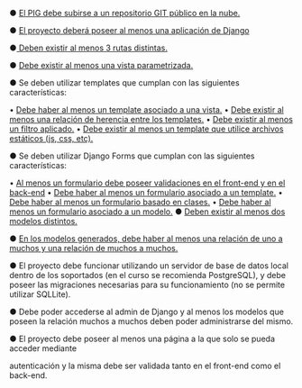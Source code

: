 ● [El PIG debe subirse a un repositorio GIT público en la nube.](https://github.com/Nhg1973/inscripcionCodoaCodo.git)

● [El proyecto deberá poseer al menos una aplicación de Django](gestion_cursos)

●[ Deben existir al menos 3 rutas distintas.](gestion_publicas/urls.py)

● [Debe existir al menos una vista parametrizada.](gestion_cursos\urls.py)

● Se deben utilizar templates que cumplan con las siguientes características:

• [Debe haber al menos un template asociado a una vista.](gestion_publicas\views.py)
• [Debe existir al menos una relación de herencia entre los templates.](gestion_personas\templates\gestion_personas\dashboardAlumnos.html)
• [Debe existir al menos un filtro aplicado.](gestion_personas\templates\gestion_personas\dashboardAlumnos.html)
• [Debe existir al menos un template que utilice archivos estáticos (js, css, etc).](gestion_personas\templates\gestion_personas\dashboardDocentes.html)

● Se deben utilizar Django Forms que cumplan con las siguientes características:

• [Al menos un formulario debe poseer validaciones en el front-end y en el back-end]([label](gestion_personas/formrs/user_registration_form.py))
• [Debe haber al menos un formulario asociado a un template.](gestion_personas\views.py)
• [Debe haber al menos un formulario basado en clases.](gestion_personas\formrs\loginForm.py)
• [Debe haber al menos un formulario asociado a un modelo.](gestion_personas\formrs\create_categoria_form.py)
● [Deben existir al menos dos modelos distintos.](gestion_personas\models.py)

● [En los modelos generados, debe haber al menos una relación de uno a muchos y una relación de muchos a muchos.](gestion_cursos\models.py)

● El proyecto debe funcionar utilizando un servidor de base de datos local dentro de los
soportados (en el curso se recomienda PostgreSQL), y debe poseer las migraciones
necesarias para su funcionamiento (no se permite utilizar SQLLite).

● Debe poder accederse al admin de Django y al menos los modelos que poseen la relación
muchos a muchos deben poder administrarse del mismo.

● El proyecto debe poseer al menos una página a la que solo se pueda acceder mediante

autenticación y la misma debe ser validada tanto en el front-end como el back-end.
